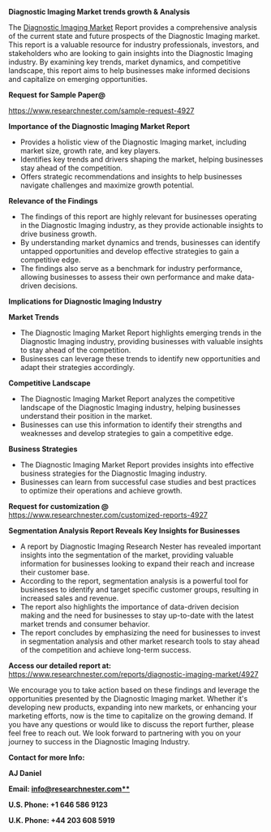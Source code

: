 ﻿<a name="_hlk169704084"></a><a name="_hlk168649135"></a><a name="_hlk167721000"></a>**Diagnostic Imaging Market trends growth & Analysis**

The [Diagnostic Imaging Market](https://www.researchnester.com/reports/diagnostic-imaging-market/4927) Report provides a comprehensive analysis of the current state and future prospects of the Diagnostic Imaging market. This report is a valuable resource for industry professionals, investors, and stakeholders who are looking to gain insights into the Diagnostic Imaging industry. By examining key trends, market dynamics, and competitive landscape, this report aims to help businesses make informed decisions and capitalize on emerging opportunities.

**Request for Sample Paper@**

<https://www.researchnester.com/sample-request-4927>

**Importance of the Diagnostic Imaging Market Report**

- Provides a holistic view of the Diagnostic Imaging market, including market size, growth rate, and key players.
- Identifies key trends and drivers shaping the market, helping businesses stay ahead of the competition.
- Offers strategic recommendations and insights to help businesses navigate challenges and maximize growth potential.

**Relevance of the Findings**	

- The findings of this report are highly relevant for businesses operating in the Diagnostic Imaging industry, as they provide actionable insights to drive business growth.
- By understanding market dynamics and trends, businesses can identify untapped opportunities and develop effective strategies to gain a competitive edge.
- The findings also serve as a benchmark for industry performance, allowing businesses to assess their own performance and make data-driven decisions.

**Implications for Diagnostic Imaging  Industry**

**Market Trends**

- The Diagnostic Imaging Market Report highlights emerging trends in the Diagnostic Imaging industry, providing businesses with valuable insights to stay ahead of the competition.
- Businesses can leverage these trends to identify new opportunities and adapt their strategies accordingly.

**Competitive Landscape**

- The Diagnostic Imaging Market Report analyzes the competitive landscape of the Diagnostic Imaging industry, helping businesses understand their position in the market.
- Businesses can use this information to identify their strengths and weaknesses and develop strategies to gain a competitive edge.

**Business Strategies**

- The Diagnostic Imaging Market Report provides insights into effective business strategies for the Diagnostic Imaging industry.
- Businesses can learn from successful case studies and best practices to optimize their operations and achieve growth.

**Request for customization @** <https://www.researchnester.com/customized-reports-4927>

**Segmentation Analysis Report Reveals Key Insights for Businesses**

- A report by Diagnostic Imaging Research Nester has revealed important insights into the segmentation of the market, providing valuable information for businesses looking to expand their reach and increase their customer base.
- According to the report, segmentation analysis is a powerful tool for businesses to identify and target specific customer groups, resulting in increased sales and revenue.
- The report also highlights the importance of data-driven decision making and the need for businesses to stay up-to-date with the latest market trends and consumer behavior.
- The report concludes by emphasizing the need for businesses to invest in segmentation analysis and other market research tools to stay ahead of the competition and achieve long-term success.

**Access our detailed report at:** <https://www.researchnester.com/reports/diagnostic-imaging-market/4927>

We encourage you to take action based on these findings and leverage the opportunities presented by the Diagnostic Imaging market. Whether it's developing new products, expanding into new markets, or enhancing your marketing efforts, now is the time to capitalize on the growing demand. If you have any questions or would like to discuss the report further, please feel free to reach out. We look forward to partnering with you on your journey to success in the Diagnostic Imaging Industry.

**Contact for more Info:**

**AJ Daniel**

**Email: [info@researchnester.com**](mailto:info@researchnester.com "mailto:info@researchnester.com")**

**U.S. Phone: +1 646 586 9123**

**U.K. Phone: +44 203 608 5919**



